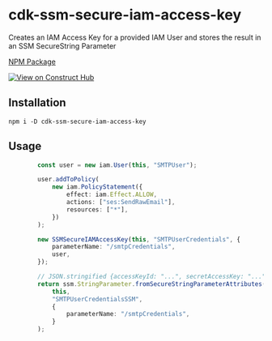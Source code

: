 # cdk-ssm-secure-iam-access-key

Creates an IAM Access Key for a provided IAM User and stores the result in an SSM SecureString Parameter

[NPM Package](https://www.npmjs.com/package/cdk-ssm-secure-iam-access-key)

[![View on Construct Hub](https://constructs.dev/badge?package=cdk-ssm-secure-iam-access-key)](https://constructs.dev/packages/cdk-ssm-secure-iam-access-key)

## Installation

`npm i -D cdk-ssm-secure-iam-access-key`

## Usage

```typescript
        const user = new iam.User(this, "SMTPUser");

        user.addToPolicy(
            new iam.PolicyStatement({
                effect: iam.Effect.ALLOW,
                actions: ["ses:SendRawEmail"],
                resources: ["*"],
            })
        );

        new SSMSecureIAMAccessKey(this, "SMTPUserCredentials", {
            parameterName: "/smtpCredentials",
            user,
        });

        // JSON.stringified {accessKeyId: "...", secretAccessKey: "..."}
        return ssm.StringParameter.fromSecureStringParameterAttributes(
            this,
            "SMTPUserCredentialsSSM",
            {
                parameterName: "/smtpCredentials",
            }
        );
```
